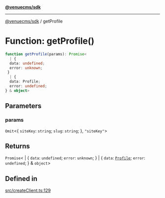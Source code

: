 [**@venuecms/sdk**](../README.md)

***

[@venuecms/sdk](../README.md) / getProfile

# Function: getProfile()

```ts
function getProfile(params): Promise<
  | {
  data: undefined;
  error: unknown;
 }
  | {
  data: Profile;
  error: undefined;
} & object>
```

## Parameters

### params

`Omit`\<\{
  `siteKey`: `string`;
  `slug`: `string`;
 \}, `"siteKey"`\>

## Returns

`Promise`\<
  \| \{
  `data`: `undefined`;
  `error`: `unknown`;
 \}
  \| \{
  `data`: [`Profile`](../type-aliases/Profile.md);
  `error`: `undefined`;
 \} & `object`\>

## Defined in

[src/createClient.ts:129](https://github.com/venuecms/sdk/blob/f129a52a8dada040e7d47cae058990c6423a868d/src/createClient.ts#L129)
